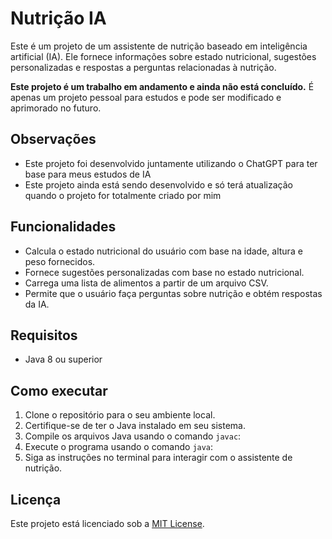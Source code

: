 # Nutrição IA

Este é um projeto de um assistente de nutrição baseado em inteligência artificial (IA). Ele fornece informações sobre estado nutricional, sugestões personalizadas e respostas a perguntas relacionadas à nutrição.

**Este projeto é um trabalho em andamento e ainda não está concluído.** É apenas um projeto pessoal para estudos e pode ser modificado e aprimorado no futuro.

## Observações

- Este projeto foi desenvolvido juntamente utilizando o ChatGPT para ter base para meus estudos de IA
- Este projeto ainda está sendo desenvolvido e só terá atualização quando o projeto for totalmente criado por mim

## Funcionalidades

- Calcula o estado nutricional do usuário com base na idade, altura e peso fornecidos.
- Fornece sugestões personalizadas com base no estado nutricional.
- Carrega uma lista de alimentos a partir de um arquivo CSV.
- Permite que o usuário faça perguntas sobre nutrição e obtém respostas da IA.

## Requisitos

- Java 8 ou superior

## Como executar

1. Clone o repositório para o seu ambiente local.
2. Certifique-se de ter o Java instalado em seu sistema.
3. Compile os arquivos Java usando o comando `javac`:
4. Execute o programa usando o comando `java`:
5. Siga as instruções no terminal para interagir com o assistente de nutrição.


## Licença

Este projeto está licenciado sob a [MIT License](LICENSE).
